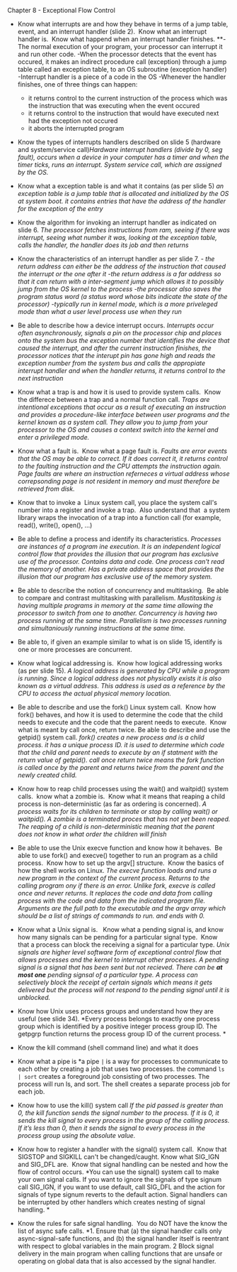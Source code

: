 Chapter 8 - Exceptional Flow Control  

-   Know what interrupts are and how they behave in terms of a jump table, event, and an interrupt handler (slide 2).  Know what an interrupt handler is.  Know what happend when an interrupt handler finishes. 
**-The normal execution of your program, your processor can interrupt it and run other code. 
-When the processor detects that the event has occured, it makes an indirect procedure call (exception) through a jump table called an exception table, to an OS subroutine (exception handler) 
-Interrupt handler is a piece of a code in the OS 
-Whenever the handler finishes, one of three things can happen:
	- it returns control to the current instruction of the process which was the instruction that was executing when the event occured
	- it returns control to the instruction that would have executed next had the exception not occured
	- it aborts the interrupted program

-   Know the types of interrupts handlers described on slide 5 (hardware and system/service call)*Hardware interrupt handlers (divide by 0, seg fault), occurs when a device in your computer has a timer and when the timer ticks, runs an interrupt. System service call, which are assigned by the OS.*

-   Know what a exception table is and what it contains (as per slide 5) *an exception table is a jump table that is allocated and initialized by the OS at system boot. it contains entries that have the address of the handler for the exception of the entry*

-   Know the algorithm for invoking an interrupt handler as indicated on slide 6. *The processor fetches instructions from ram, seeing if there was interrupt, seeing what number it was, looking at the exception table, calls the handler, the handler does its job and then returns*

-   Know the characteristics of an interrupt handler as per slide 7. 
	*- the return address can either be the address of the instruction that caused the interrupt or the one after it
	-the return address is a far address so that it can return with a inter-segment jump which allows it to possibly jump from the OS kernel to the process
	-the processor also saves the program status word (a status word whose bits indicate the state of the processor)
	-typically run in kernel mode, which is a more priveleged mode than what a user level process use when they run*

-   Be able to describe how a device interrupt occurs. *Interrupts occur often asynchronously, signals a pin on the processor chip and places onto the system bus the exception number that identifies the device that caused the interrupt, and after the current instruction finishes, the processor notices that the interupt pin has gone high and reads the exception number from the system bus and calls the appropiate interrupt handler and when the handler returns, it returns control to the next instruction*

-   Know what a trap is and how it is used to provide system calls.  Know the differece between a trap and a normal function call. *Traps are intentional exceptions that occur as a result of executing an instruction and provides a procedure-like interface between user programs and the kernel known as a system call. They allow you to jump from your processor to the OS and causes a context switch into the kernel and enter a privileged mode.*

-   Know what a fault is.  Know what a page fault is. *Faults are error events that the OS may be able to correct. If it does correct it, it returns control to the faulting instruction and the CPU attempts the instruction again. Page faults are where an instruction referneces a virtual address whose correpsonding page is not resident in memory and must therefore be retrieved from disk.*

-   Know that to invoke a  Linux system call, you place the system call's number into a register and invoke a trap.  Also understand that  a system library wraps the invocation of a trap into a function call (for example, read(), write(), open(), ...)

-   Be able to define a process and identify its characteristics. *Processes are instances of a program ine execution. It is an independent logical control flow that provides the illusion that our program has exclusive use of the processor. Contains data and code. One process can't read the memory of another. Has a private address space that provides the illusion that our program has exclusive use of the memory system.*

-   Be able to describe the notion of concurrency and multitasking.  Be able to compare and contrast multitasking with parallelism. *Mustitasking is having multiple programs in memory at the same time allowing the processor to switch from one to another. Concurrency is having two process running at the same time. Parallelism is two processes running and simultaniously running instructions at the same time.*

-   Be able to, if given an example similar to what is on slide 15, identify is one or more processes are concurrent. 

-   Know what logical addressing is.  Know how logical addressing works (as per slide 15). *A logical address is generated by CPU while a program is running. Since a logical address does not physically exists it is also known as a virtual address. This address is used as a reference by the CPU to access the actual physical memory location.*

-   Be able to describe and use the fork() Linux system call.  Know how fork() behaves, and how it is used to determine the code that the child needs to execute and the code that the parent needs to execute.  Know what is meant by call once, return twice. Be able to describe and use the getpid() system call. *fork() creates a new process and is a child process. it has a unique process ID. it is used to determine which code that the child and parent needs to execute by an if statment with the return value of getpid(). call once return twice means the fork function is called once by the parent and returns twice from the parent and the newly created child.*

-   Know how to reap child processes using the wait() and waitpid() system calls.  know what a zombie is.  Know what it means that reaping a child process is non-deterministic (as far as ordering is concerned). *A process waits for its children to terminate or stop by calling wait() or waitpid(). A zombie is a terminated proces that has not yet been reaped. The reaping of a child is non-deterministic meaning that the parent does not know in what order the children will finish*

-   Be able to use the Unix execve function and know how it behaves.  Be able to use fork() and execve() together to run an program as a child process.  Know how to set up the argv[] structure.  Know the basics of how the shell works on Linux. *The execve function loads and runs a new program in the context of the current process. Returns to the calling program ony if there is an error. Unlike fork, execve is called once and never returns. It replaces the code and data from calling process with the code and data from the indicated program file. Arguments are the full path to the executable and the argv array which should be a list of strings of commands to run. and ends with 0.*

-   Know what a Unix signal is.   Know what a pending signal is, and know how many signals can be pending for a particular signal type.  Know that a process can block the receiving a signal for a particular type.  *Unix signals are higher level software form of exceptional control flow that allows processes and the kernel to interrupt other processes. A pending signal is a signal that has been sent but not recieved. There can be **at most one** pending signsal of a particular type. A process can selectively block the receipt of certain signals which means it gets delivered but the process will not respond to the pending signal until it is unblocked.*

-   Know how Unix uses process groups and understand how they are useful (see slide 34).  *Every process belongs to exactly one process group which is identified by a positive integer process group ID. The getpgrp function returns the process group ID of the current process. *

-   Know the kill command (shell command line) and what it does 

-   Know what a pipe is *a pipe `|` is a way for processes to communicate to each other by creating a job that uses two processes. the command `ls | sort` creates a foreground job consisting of two processes. The process will run ls, and sort. The shell creates a separate process job for each job. 

-   Know how to use the kill() system call *If the pid passed is greater than 0, the kill function sends the signal number to the process. If it is 0, it sends the kill signal to every process in the group of the calling process. If it’s less than 0, then it sends the signal to every process in the process group using the absolute value.*

-   Know how to register a handler with the signal() system call.  Know that SIGSTOP and SIGKILL can't be changed/caught. Know what SIG_IGN and SIG_DFL are.  Know that signal handling can be nested and how the flow of control occurs. *You can use the signal() system call to make your own signal calls. If you want to ignore the signals of type signum call SIG_IGN, if you want to use default, call SIG_DFL and the action for signals of type signum reverts to the default action. Signal handlers can be interrupted by other handlers which creates nesting of signal handling. *

-   Know the rules for safe signal handling.  You do NOT have the know the list of async safe calls. 
*1. Ensure that (a) the signal handler calls only async-signal-safe functions, and (b) the signal handler itself is reentrant with respect to global variables in the main program.
2 Block signal delivery in the main program when calling functions that are unsafe or operating on global data that is also accessed by the signal handler.